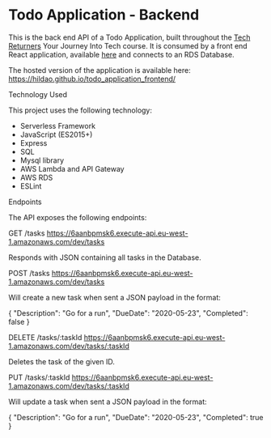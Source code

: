 # Todo Application - Backend

This is the back end API of a Todo Application, built throughout the [Tech Returners](https://www.techreturners.com/) Your Journey Into Tech course. It is consumed by a front end React application, available [here](https://github.com/Hildao/todo_application_frontend) and connects to an RDS Database.

The hosted version of the application is available here: https://hildao.github.io/todo_application_frontend/

Technology Used

This project uses the following technology:

- Serverless Framework
- JavaScript (ES2015+)
- Express
- SQL
- Mysql library
- AWS Lambda and API Gateway
- AWS RDS
- ESLint

Endpoints

The API exposes the following endpoints:

GET /tasks
https://6aanbpmsk6.execute-api.eu-west-1.amazonaws.com/dev/tasks

Responds with JSON containing all tasks in the Database.

POST /tasks
https://6aanbpmsk6.execute-api.eu-west-1.amazonaws.com/dev/tasks

Will create a new task when sent a JSON payload in the format:

{
	"Description": "Go for a run",
	"DueDate": "2020-05-23",
	"Completed": false
}

DELETE /tasks/:taskId
https://6aanbpmsk6.execute-api.eu-west-1.amazonaws.com/dev/tasks/:taskId

Deletes the task of the given ID.

PUT /tasks/:taskId
https://6aanbpmsk6.execute-api.eu-west-1.amazonaws.com/dev/tasks/:taskId

Will update a task when sent a JSON payload in the format:

{
	"Description": "Go for a run",
	"DueDate": "2020-05-23",
	"Completed": true
}